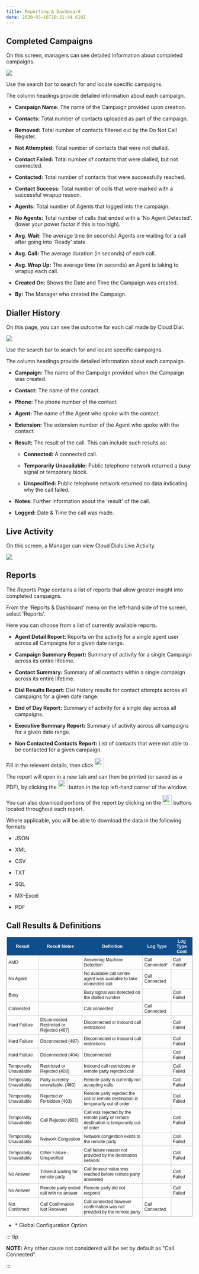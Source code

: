 ```yaml
---
title: Reporting & Dashboard
date: 2020-03-16T10:31:44.610Z
---
```

## Completed Campaigns

On this screen, managers can see detailed information about completed campaigns.

![](/images/clouddial_completed_campaigns.png)

Use the search bar to search for and locate specific campaigns.

The column headings provide detailed information about each campaign.

* **Campaign Name:** The name of the Campaign provided upon creation.

* **Contacts:** Total number of contacts uploaded as part of the campaign.

* **Removed:** Total number of contacts filtered out by the Do Not Call Register.

* **Not Attempted:** Total number of contacts that were not dialled.

* **Contact Failed:** Total number of contacts that were dialled, but not connected.

* **Contacted:** Total number of contacts that were successfully reached.

* **Contact Success:** Total number of colls that were marked with a successful wrapup reason.

* **Agents:** Total number of Agents that logged into the campaign.

* **No Agents:** Total number of calls that ended with a 'No Agent Detected'. (lower your power factor if this is too high).

* **Avg. Wait:** The average time (in seconds) Agents are waiting for a call after going into 'Ready' state.

* **Avg. Call:** The average duration (in seconds) of each call.

* **Avg. Wrap Up:** The average time (in seconds) an Agent is taking to wrapup each call. 

* **Created On:** Shows the Date and Time the Campaign was created.

* **By:** The Manager who created the Campaign.

## Dialler History

On this page, you can see the outcome for each call made by Cloud Dial.

![](/images/clouddial_dialler_history.png)

Use the search bar to search for and locate specific campaigns.

The column headings provide detailed information about each campaign.

* **Campaign:** The name of the Campaign provided when the Campaign was created.

* **Contact:** The name of the contact.

* **Phone:** The phone number of the contact.

* **Agent:** The name of the Agent who spoke with the contact.

* **Extension:** The extension number of the Agent who spoke with the contact.

* **Result:** The result of the call. This can include such results as:

  * **Connected:** A connected call.

  * **Temporarily Unavailable:** Public telephone network returned a busy signal or temporary block.

  * **Unspecified:** Public telephone network returned no data indicating why the call failed.

* **Notes:** Further information about the 'result' of the call.

* **Logged:** Date & Time the call was made.

## Live Activity

On this screen, a Manager can view Cloud Dials Live Activity.

![](/images/clouddial_live_activity.png)

## Reports

The *Reports Page* contains a list of reports that allow greater insight into completed campaigns.

From the 'Reports & Dashboard' menu on the left-hand side of the screen, select 'Reports'.

Here you can choose from a list of currently available reports. 

* **Agent Detail Report:** Reports on the activity for a single agent 
user across all Campaigns for a given date range. 

* **Campaign Summary Report:** Summary of activity for a single Campaign across its entire lifetime.

* **Contact Summary:** Summary of all contacts within a single campaign across its entire lifetime.

* **Dial Results Report:** Dial history results for contact attempts 
across all campaigns for a given date range.

* **End of Day Report:** Summary of activity for a single day across all campaigns.

* **Executive Summary Report:** Summary of activity across all campaigns for a given date range.

* **Non Contacted Contacts Report:** List of contacts that were not able to be contacted for a given campaign.

Fill in the relevent details, then click <img style="width: auto; height: 25px;" src="/images/clouddial_view_report_button.png"> 

The report will open in a new tab and can then be printed (or saved as a PDF), by clicking the <img style="width: auto; height: 25px;" src="/images/clouddial_print_button.png"> button in the top left-hand corner of the window.

You can also download portions of the report by clicking on the <img style="width: auto; height: 25px;" src="/images/clouddial_download_button.png"> buttons located throughout each report. 

Where applicable, you will be able to download the data in the following formats:

* JSON

* XML

* CSV

* TXT

* SQL

* MX-Excel

* PDF

## Call Results & Definitions


<style type="text/css">
	table.tableizer-table {
		font-size: 12px;
		border: 1px solid #CCC; 
		font-family: Arial, Helvetica, sans-serif;
	} 
	.tableizer-table td {
		padding: 4px;
		margin: 3px;
		border: 1px solid #CCC;
	}
	.tableizer-table th {
		background-color: #104E8B; 
		color: #FFF;
		font-weight: bold;
	}
</style>
<table class="tableizer-table">
<thead><tr class="tableizer-firstrow"><th>Result</th><th>Result Notes</th><th>Definition</th><th>Log Type</th><th>Log Type Cont</th></tr></thead><tbody>
 <tr><td>AMD</td><td>&nbsp;</td><td>Answering Machine Detection</td><td>Call Connected*</td><td>Call Failed*</td></tr>
 <tr><td>No Agent</td><td>&nbsp;</td><td>No available call centre agent was available to take connected call</td><td>Call Connected</td><td>&nbsp;</td></tr>
 <tr><td>Busy</td><td>&nbsp;</td><td>Busy signal was detected on the dialled number</td><td>&nbsp;</td><td>Call Failed</td></tr>
 <tr><td>Connected</td><td>&nbsp;</td><td>Call connected</td><td>Call Connected</td><td>&nbsp;</td></tr>
 <tr><td>Hard Failure</td><td>Disconnected, Restricted or Rejected (487)</td><td>Disconnected or inbound call restrictions</td><td>&nbsp;</td><td>Call Failed</td></tr>
 <tr><td>Hard Failure</td><td>Disconnected (487)</td><td>Disconnected or inbound call restrictions</td><td>&nbsp;</td><td>Call Failed</td></tr>
 <tr><td>Hard Failure</td><td>Disconnected (404)</td><td>Disconnected</td><td>&nbsp;</td><td>Call Failed</td></tr>
 <tr><td>Temporarily Unavailable</td><td>Restricted or Rejected (408)</td><td>Inbound call restrictions or remote party rejected call</td><td>&nbsp;</td><td>Call Failed</td></tr>
 <tr><td>Temporarily Unavailable</td><td>Party currently unavailable. (480)</td><td>Remote party is currently not accepting calls</td><td>&nbsp;</td><td>Call Failed</td></tr>
 <tr><td>Temporarily Unavailable</td><td>Rejected or Forbidden (403)</td><td>Remote party rejected the call or remote destination is temporarily out of order</td><td>&nbsp;</td><td>Call Failed</td></tr>
 <tr><td>Temporarily Unavailable</td><td>Call Rejected (603)</td><td>Call was rejected by the remote party or remote destination is temporarily out of order</td><td>&nbsp;</td><td>Call Failed</td></tr>
 <tr><td>Temporarily Unavailable</td><td>Network Congestion</td><td>Network congestion exists to the remote party</td><td>&nbsp;</td><td>Call Failed</td></tr>
 <tr><td>Temporarily Unavailable</td><td>Other Failure - Unspecified</td><td>Call failure reason not provided by the destination network</td><td>&nbsp;</td><td>Call Failed</td></tr>
 <tr><td>No Answer</td><td>Timeout waiting for remote party</td><td>Call timeout value was reached before remote party answered</td><td>&nbsp;</td><td>Call Failed</td></tr>
 <tr><td>No Answer</td><td>Remote party ended call with no answer</td><td>Remote party did not respond</td><td>&nbsp;</td><td>Call Failed</td></tr>
 <tr><td>Not Confirmed</td><td>Call Confirmation Not Received</td><td>Call connected however confirmation was not provided by the remote party</td><td>Call Connected</td><td></td></tr>
</tbody></table>

* \* Global Configuration Option

::: tip 

**NOTE:** Any other cause not considered will be set by default as "Call Connected".

:::


